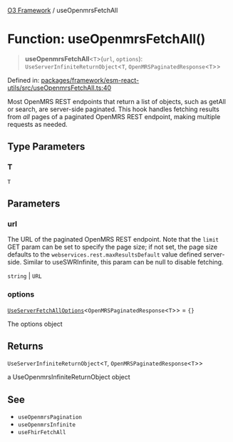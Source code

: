 [O3 Framework](../API.md) / useOpenmrsFetchAll

# Function: useOpenmrsFetchAll()

> **useOpenmrsFetchAll**\<`T`\>(`url`, `options`): `UseServerInfiniteReturnObject`\<`T`, `OpenMRSPaginatedResponse`\<`T`\>\>

Defined in: [packages/framework/esm-react-utils/src/useOpenmrsFetchAll.ts:40](https://github.com/openmrs/openmrs-esm-core/blob/85cde3ce59cd3d29230c98040a3f53525e808725/packages/framework/esm-react-utils/src/useOpenmrsFetchAll.ts#L40)

Most OpenMRS REST endpoints that return a list of objects, such as getAll or search, are server-side paginated.
This hook handles fetching results from *all* pages of a paginated OpenMRS REST endpoint, making multiple requests
as needed.

## Type Parameters

### T

`T`

## Parameters

### url

The URL of the paginated OpenMRS REST endpoint. Note that the `limit` GET param can be set to specify
           the page size; if not set, the page size defaults to the `webservices.rest.maxResultsDefault` value defined
           server-side.
           Similar to useSWRInfinite, this param can be null to disable fetching.

`string` | `URL`

### options

[`UseServerFetchAllOptions`](../interfaces/UseServerFetchAllOptions.md)\<`OpenMRSPaginatedResponse`\<`T`\>\> = `{}`

The options object

## Returns

`UseServerInfiniteReturnObject`\<`T`, `OpenMRSPaginatedResponse`\<`T`\>\>

a UseOpenmrsInfiniteReturnObject object

## See

 - `useOpenmrsPagination`
 - `useOpenmrsInfinite`
 - `useFhirFetchAll`
